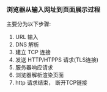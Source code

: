 
### 浏览器从输入网址到页面展示过程 

主要分为以下步骤:
1. URL 输入
2. DNS 解析
3. 建立 TCP 连接
4. 发送 HTTP/HTPPS 请求(TLS连接)
5. 服务器响应请求
6. 浏览器解析渲染页面
7. http 请求结束， 断开TCP链接


